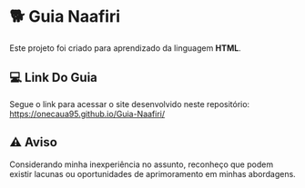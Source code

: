 # 🐕 Guia Naafiri

Este projeto foi criado para aprendizado da linguagem **HTML**.

## 💻 Link Do Guia

Segue o link para acessar o site desenvolvido neste repositório:
https://onecaua95.github.io/Guia-Naafiri/

## ⚠️ Aviso

Considerando minha inexperiência no assunto, reconheço que podem existir lacunas ou oportunidades de aprimoramento em minhas abordagens.
